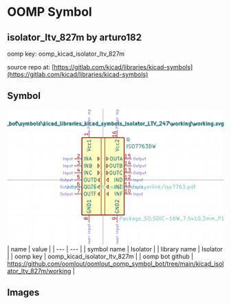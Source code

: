 # OOMP Symbol  
## isolator_ltv_827m  by arturo182  
  
oomp key: oomp_kicad_isolator_ltv_827m  
  
source repo at: [https://gitlab.com/kicad/libraries/kicad-symbols](https://gitlab.com/kicad/libraries/kicad-symbols)  
## Symbol  
  
[![working.png](working_600.png)](working.png)  
| name | value | 
| --- | --- | 
| symbol name | Isolator | 
| library name | Isolator | 
| oomp key | oomp_kicad_isolator_ltv_827m | 
| oomp bot github | https://github.com/oomlout/oomlout_oomp_symbol_bot/tree/main/kicad_isolator_ltv_827m/working | 
## Images  
